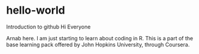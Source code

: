 # hello-world
Introduction to github
Hi Everyone

Arnab here. I am just starting to learn about coding in R.
This is a part of the base learning pack offered by John Hopkins University, through Coursera.
